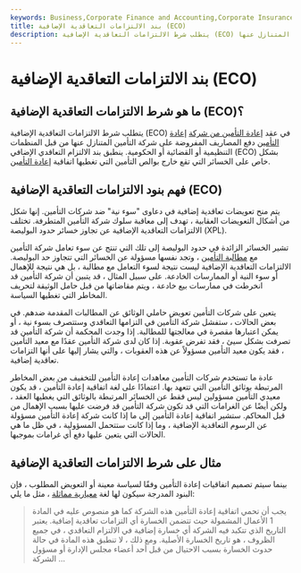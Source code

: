 ```yaml
---
keywords: Business,Corporate Finance and Accounting,Corporate Insurance
title: بند الالتزامات التعاقدية الإضافية (ECO)
description: يتطلب شرط الالتزامات التعاقدية الإضافية (ECO) في عقد إعادة التأمين من شركة إعادة التأمين دفع المصاريف المفروضة على شركة التأمين المتنازل عنها.
---
```


# بند الالتزامات التعاقدية الإضافية (ECO)
## ما هو شرط الالتزامات التعاقدية الإضافية (ECO)؟

يتطلب شرط الالتزامات التعاقدية الإضافية (ECO) في عقد [إعادة التأمين من شركة](/reinsurance) [إعادة التأمين](/reinsurer) دفع المصاريف المفروضة على شركة التأمين المتنازل عنها من قبل المنظمات التنظيمية أو القضائية أو الحكومية. ينطبق بند الالتزام التعاقدي الإضافي (ECO) بشكل خاص على الخسائر التي تقع خارج بوالص التأمين التي تغطيها اتفاقية [إعادة التأمين](/treaty-reinsurance).

## فهم بنود الالتزامات التعاقدية الإضافية (ECO)

يتم منح تعويضات تعاقدية إضافية في دعاوى "سوء نية" ضد شركات التأمين. إنها شكل من أشكال التعويضات العقابية ، تهدف إلى معاقبة سلوك شركة التأمين المتطرفة. تختلف الالتزامات التعاقدية الإضافية عن تجاوز خسائر حدود البوليصة (XPL).

تشير الخسائر الزائدة في حدود البوليصة إلى تلك التي تنتج عن سوء تعامل شركة التأمين مع [مطالبة التأمين](/insurance_claim) ، وتجد نفسها مسؤولة عن الخسائر التي تتجاوز حد البوليصة. الالتزامات التعاقدية الإضافية ليست نتيجة لسوء التعامل مع مطالبة ، بل هي نتيجة للإهمال أو سوء النية أو الممارسات الخادعة. على سبيل المثال ، قد يتبين أن شركة التأمين قد انخرطت في ممارسات بيع خادعة ، ويتم مقاضاتها من قبل حامل الوثيقة لتحريف المخاطر التي تغطيها السياسة.

يتعين على شركات التأمين تعويض حاملي الوثائق عن المطالبات المقدمة ضدهم. في بعض الحالات ، ستفشل شركة التأمين في التزامها التعاقدي وستتصرف بسوء نية ، أو يمكن اعتبارها مقصرة في معالجتها للمطالبة. إذا وجدت المحكمة أن شركة التأمين قد تصرفت بشكل سيئ ، فقد تفرض عقوبة. إذا كان لدى شركة التأمين عقدًا مع معيد التأمين ، فقد يكون معيد التأمين مسؤولاً عن هذه العقوبات ، والتي يشار إليها على أنها التزامات تعاقدية إضافية.

عادة ما تستخدم شركات التأمين معاهدات إعادة التأمين للتخفيف من بعض المخاطر المرتبطة بوثائق التأمين التي تتعهد بها. اعتمادًا على لغة اتفاقية إعادة التأمين ، قد يكون معيدي التأمين مسؤولين ليس فقط عن الخسائر المرتبطة بالوثائق التي يغطيها العقد ، ولكن أيضًا عن الغرامات التي قد تكون شركة التأمين قد فرضت عليها بسبب الإهمال من قبل المحاكم. ستشير اتفاقية إعادة التأمين إلى ما إذا كانت شركة إعادة التأمين مسؤولة عن الرسوم التعاقدية الإضافية ، وما إذا كانت ستتحمل المسؤولية ، في ظل ما هي الحالات التي يتعين عليها دفع أي غرامات بموجبها.

## مثال على شرط الالتزامات التعاقدية الإضافية

بينما سيتم تصميم اتفاقيات إعادة التأمين وفقًا لسياسة معينة أو التعويض المطلوب ، فإن البنود المدرجة سيكون لها لغة [معيارية مماثلة](/boilerplate) ، مثل ما يلي:

>

> يجب أن تحمي اتفاقية إعادة التأمين هذه الشركة كما هو منصوص عليه في المادة 1 الأعمال المشمولة حيث تتضمن الخسارة أي التزامات تعاقدية إضافية. يعتبر التاريخ الذي تتكبد فيه الشركة أي خسارة إضافية في الالتزام التعاقدي ، في جميع الظروف ، هو تاريخ الخسارة الأصلية. ومع ذلك ، لا تنطبق هذه المادة في حالة حدوث الخسارة بسبب الاحتيال من قبل أحد أعضاء مجلس الإدارة أو مسؤول الشركة ...

>


